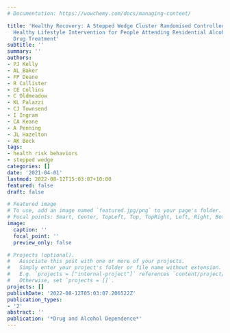 ```yaml
---
# Documentation: https://wowchemy.com/docs/managing-content/

title: 'Healthy Recovery: A Stepped Wedge Cluster Randomised Controlled Trial of a
  Healthy Lifestyle Intervention for People Attending Residential Alcohol and Other
  Drug Treatment'
subtitle: ''
summary: ''
authors:
- PJ Kelly
- AL Baker
- FP Deane
- R Callister
- CE Collins
- C Oldmeadow
- KL Palazzi
- CJ Townsend
- I Ingram
- CA Keane
- A Penning
- JL Hazelton
- AK Beck
tags:
- health risk behaviors
- stepped wedge
categories: []
date: '2021-04-01'
lastmod: 2022-08-12T15:03:07+10:00
featured: false
draft: false

# Featured image
# To use, add an image named `featured.jpg/png` to your page's folder.
# Focal points: Smart, Center, TopLeft, Top, TopRight, Left, Right, BottomLeft, Bottom, BottomRight.
image:
  caption: ''
  focal_point: ''
  preview_only: false

# Projects (optional).
#   Associate this post with one or more of your projects.
#   Simply enter your project's folder or file name without extension.
#   E.g. `projects = ["internal-project"]` references `content/project/deep-learning/index.md`.
#   Otherwise, set `projects = []`.
projects: []
publishDate: '2022-08-12T05:03:07.206522Z'
publication_types:
- '2'
abstract: ''
publication: '*Drug and Alcohol Dependence*'
---
```

